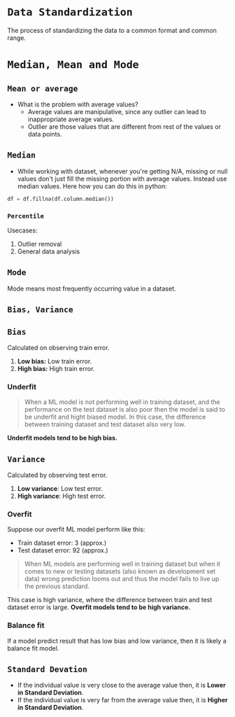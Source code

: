 # **```Data Standardization```**

The process of standardizing the data to a common format and common range.

# **```Median, Mean and Mode```**

## **```Mean or average```**
- What is the problem with average values? 
  - Average values are manipulative, since any outlier can lead to inappropriate average values.
  - Outlier are those values that are different from rest of the values or data points. 

## **```Median```**
- While working with dataset, whenever you're getting N/A, missing or null values don't just fill the missing portion with average values. Instead use median values. Here how you can do this in python:

```python 
df = df.fillna(df.column.median())
```

### **```Percentile```**
Usecases:
1. Outlier removal 
2. General data analysis

## **```Mode```**
Mode means most frequently occurring value in a dataset.

## **```Bias, Variance```**

## **```Bias```**

Calculated on observing train error.

1. **Low bias:** Low train error.
2. **High bias:** High train error.

### Underfit
> When a ML model is not performing well in training dataset, and the performance on the test dataset is also poor then the model is said to be underfit and hight biased model. In this case, the difference between training dataset and test dataset also very low. 

**Underfit models tend to be high bias.**

## **```Variance```**

Calculated by observing test error.

1. **Low variance**: Low test error.
2. **High variance**: High test error. 

### Overfit
Suppose our overfit ML model perform like this:
- Train dataset error: 3 (approx.)  
- Test dataset error: 92 (approx.)
> When ML models are performing well in training dataset but when it comes to new or testing datasets (also known as development set data) wrong prediction looms out and thus the model fails to live up the previous standard.

This case is high variance, where the difference between train and test dataset error is large. **Overfit models tend to be high variance.**


### Balance fit 

If a model predict result that has low bias and low variance, then it is likely a balance fit model.


## **```Standard Devation```**

- If the individual value is very close to the average value then, it is **Lower in Standard Deviation**.
- If the individual value is very far from the average value then, it is **Higher in Standard Deviation**.



